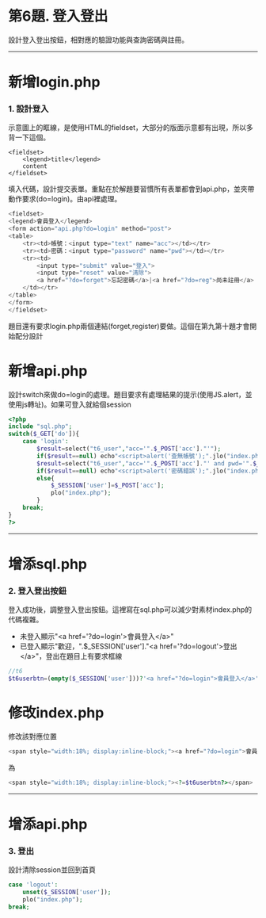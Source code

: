 # 第6題. 登入登出

設計登入登出按鈕，相對應的驗證功能與查詢密碼與註冊。

---

# 新增login.php

### 1. 設計登入

示意圖上的眶線，是使用HTML的fieldset，大部分的版面示意都有出現，所以多背一下這個。

```
<fieldset>
    <legend>title</legend>
    content
</fieldset>
```

填入代碼，設計提交表單。重點在於解題要習慣所有表單都會到api.php，並夾帶動作要求\(do=login\)。由api裡處理。

```php
<fieldset>
<legend>會員登入</legend>
<form action="api.php?do=login" method="post">
<table>
    <tr><td>帳號：<input type="text" name="acc"></td></tr>
    <tr><td>密碼：<input type="password" name="pwd"></td></tr>
    <tr><td>
        <input type="submit" value="登入">
        <input type="reset" value="清除">
        <a href="?do=forget">忘記密碼</a>|<a href="?do=reg">尚未註冊</a>
    </td></tr>
</table>
</form>
</fieldset>
```

題目還有要求login.php兩個連結\(forget,register\)要做。這個在第九第十題才會開始配分設計

# 新增api.php

設計switch來做do=login的處理。題目要求有處理結果的提示\(使用JS.alert，並使用js轉址\)。如果可登入就給個session

```php
<?php
include "sql.php";
switch($_GET['do']){
    case 'login':
        $result=select("t6_user","acc='".$_POST['acc']."'");
        if($result==null) echo"<script>alert('查無帳號');".jlo("index.php?do=login").";</script>";
        $result=select("t6_user","acc='".$_POST['acc']."' and pwd='".$_POST['pwd']."'");
        if($result==null) echo"<script>alert('密碼錯誤');".jlo("index.php?do=login").";</script>";
        else{
            $_SESSION['user']=$_POST['acc'];
            plo("index.php");
        }
    break;
}
?>
```

---

# 增添sql.php

### 2. 登入登出按鈕

登入成功後，調整登入登出按鈕。這裡寫在sql.php可以減少對素材index.php的代碼複雜。

* 未登入顯示"&lt;a href='?do=login'&gt;會員登入&lt;/a&gt;"
* 已登入顯示"歡迎，".$\_SESSION\['user'\]."&lt;a href='?do=logout'&gt;登出&lt;/a&gt;"，登出在題目上有要求框線

```php
//t6
$t6userbtn=(empty($_SESSION['user']))?'<a href="?do=login">會員登入</a>':'歡迎，'.$_SESSION['user'].' <a style="border: solid 1px #000000" href="api.php?do=logout">登出</a>';
```

# 修改index.php

修改該對應位置

```php
<span style="width:18%; display:inline-block;"><a href="?do=login">會員登入</a></span>
```

為

```php
<span style="width:18%; display:inline-block;"><?=$t6userbtn?></span>
```

---

# 增添api.php

### 3. 登出

設計清除session並回到首頁

```php
case 'logout':
    unset($_SESSION['user']);
    plo("index.php");
break;
```



